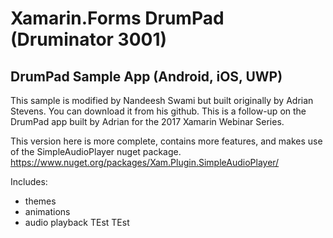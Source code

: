 # Xamarin.Forms DrumPad (Druminator 3001)

## DrumPad Sample App (Android, iOS, UWP)
This sample is modified by Nandeesh Swami but built originally by Adrian Stevens. You can download it from his github.
This is a follow-up on the DrumPad app built by Adrian for the 2017 Xamarin Webinar Series.

This version here is more complete, contains more features, and makes use of the SimpleAudioPlayer nuget package.
https://www.nuget.org/packages/Xam.Plugin.SimpleAudioPlayer/

Includes:
- themes
- animations
- audio playback
TEst TEst
